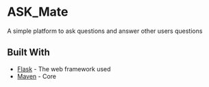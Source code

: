 # ASK_Mate
A simple platform to ask questions and answer other users questions

## Built With

* [Flask](https://flask.palletsprojects.com/en/1.1.x/) - The web framework used
* [Maven](https://maven.apache.org/) - Core
